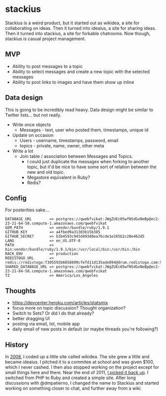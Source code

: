 # stackius

Stackius is a weird product, but it started out as wikidea, a site for collaborating on ideas. Then it turned into ideaius, a site for sharing ideas. Then it turned into stackius, a site for forkable chatrooms. Now though, stackius is casual project management.

## MVP

 * Ability to post messages to a topic
 * Ability to select messages and create a new topic with the selected messages
 * Ability to post links to images and have them show up inline

## Data design

This is going to be incredibly read heavy. Data design might be similar to Twitter lists... but not really.

  * Write once objects
    * Messages - text, user who posted them, timestamps, unique id
  * Update on occasion
    * Users - username, timestamps, password, email
    * topics - private, name, owner, other meta
  * Write a lot
    * Join table / association between Messages and Topics.
      * I could just duplicate the messages when forking to another topic, but it'd be nice to have some sort of relation between the new and old topic.
      * Megastore equivalent in Ruby?
      * Redis?


## Config

 For posterities sake...

    DATABASE_URL        => postgres://qwebfvikat:JWgZUEc05wfNSdGxNeBp@ec2-23-21-64-58.compute-1.amazonaws.com/qwebfvikat
    GEM_PATH            => vendor/bundle/ruby/1.9.1
    GITHUB_KEY          => a4fbed9a31303b15b385
    GITHUB_SECRET       => b3b4593c945d493d8ea76cde1e265b2c20e462d5
    LANG                => en_US.UTF-8
    PATH                => bin:vendor/bundle/ruby/1.9.1/bin:/usr/local/bin:/usr/bin:/bin
    RACK_ENV            => production
    REDISTOGO_URL       => redis://redistogo:f305593b6858899cfefd11d135ade894@drum.redistogo.com:9236/
    SHARED_DATABASE_URL => postgres://qwebfvikat:JWgZUEc05wfNSdGxNeBp@ec2-23-21-64-58.compute-1.amazonaws.com/qwebfvikat
    TZ                  => America/Los_Angeles

## Thoughts

 * <https://devcenter.heroku.com/articles/statsmix>
 * focus more on topic discussion? Thought organization?
 * Switch to Sets? Or did I do that already?
 * better dragging UI
 * posting via email, txt, mobile app
 * daily email of new posts in default (or maybe threads you're following?)

## History

In [2008](https://github.com/icco/ideaius/commit/ad7f82098ec408e67b26fd405dd5dda294b64c1b), I coded up a little site called wikidea. The site grew a little and became ideaius. I pitched it to a commitee at school and was given $100, which I never cashed. I then also stopped working on the project except for small things here and there. Near the end of 2011, [I picked it back up](https://github.com/icco/ideaius/commit/da9c4a4ccdcd6744d3eeb8d0817e5c062a30a936). I switched from PHP to Ruby and created a simple site. After long discussions with @dmpatierno, I changed the name to Stackius and started working on something closer to chat, and further away from a wiki.
